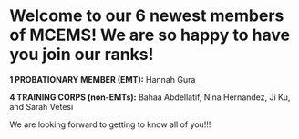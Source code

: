 Welcome to our 6 newest members of MCEMS! We are so happy to have you join our ranks!
======================================================================================

**1 PROBATIONARY MEMBER (EMT):** Hannah Gura

**4 TRAINING CORPS (non-EMTs):** Bahaa Abdellatif, Nina Hernandez, Ji Ku, and Sarah Vetesi

We are looking forward to getting to know all of you!!!

